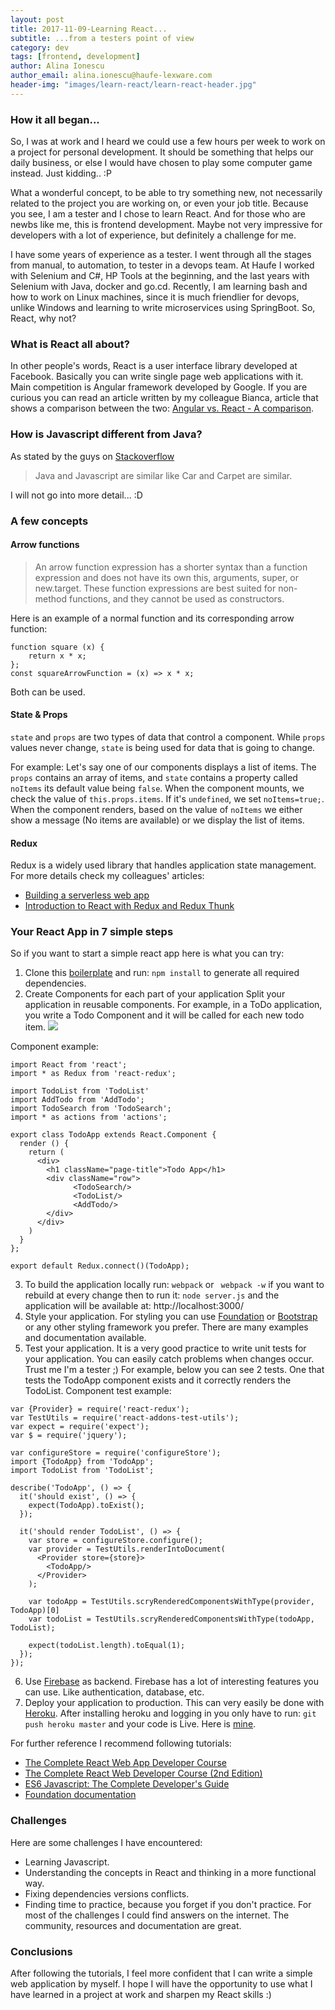 ```yaml
---
layout: post
title: 2017-11-09-Learning React...
subtitle: ...from a testers point of view
category: dev
tags: [frontend, development]
author: Alina Ionescu
author_email: alina.ionescu@haufe-lexware.com
header-img: "images/learn-react/learn-react-header.jpg"
---
```


### **How it all began...**

So, I was at work and I heard we could use a few hours per week to work on a project for personal development.
It should be something that helps our daily business, or else I would have chosen to play some computer game instead. Just kidding.. :P

What a wonderful concept, to be able to try something new, not necessarily related to the project you are working on, or even your job title. Because you see, I am a tester and I chose to learn React. And for those who are newbs like me, this is frontend development. Maybe not very impressive for developers with a lot of experience, but definitely a challenge for me.

I have some years of experience as a tester. I went through all the stages from manual, to automation, to tester in a devops team. At Haufe I worked with Selenium and C#, HP Tools at the beginning, and the last years with Selenium with Java, docker and go.cd. Recently, I am learning bash and how to work on Linux machines, since it is much friendlier for devops, unlike Windows and learning to write microservices using SpringBoot. So, React, why not?

### **What is React all about?**
In other people's words, React is a user interface library developed at Facebook.
Basically you can write single page web applications with it.
Main competition is Angular framework developed by Google. If you are curious you can read an article written by my colleague Bianca, article that shows a comparison between the two: [Angular vs. React - A comparison](http://work.haufegroup.io/Angular-VS-React/). 

### **How is Javascript different from Java?**
As stated by the guys on [Stackoverflow](https://stackoverflow.com/a/245068)
> Java and Javascript are similar like Car and Carpet are similar.

I will not go into more detail... :D

### **A few concepts**
#### Arrow functions
> An arrow function expression has a shorter syntax than a function expression and does not have its own this, arguments, super, or new.target. These function expressions are best suited for non-method functions, and they cannot be used as constructors.

Here is an example of a normal function and its corresponding arrow function:
```
function square (x) {
    return x * x;
};
const squareArrowFunction = (x) => x * x;
```
Both can be used.

#### State & Props
```state``` and ```props``` are two types of data that control a component.
While ```props``` values never change, ```state``` is being used for data that is going to change. 

For example:
Let's say one of our components displays a list of items. 
The ```props``` contains an array of items,
and ```state``` contains a property called ```noItems``` its default value being ```false```.
When the component mounts, we check the value of ```this.props.items```.
If it's ```undefined```, we set ```noItems=true;```.
When the component renders, based on the value of ```noItems``` we either show a message (No items are available) or we display the list of items.

#### Redux
Redux is a widely used library that handles application state management.
For more details check my colleagues' articles: 
- [Building a serverless web app](http://work.haufegroup.io/Serverless_single_page_apps_with_AWS_React_and_Redux/)
- [Introduction to React with Redux and Redux Thunk](http://work.haufegroup.io/intro-redux/)

### **Your React App in 7 simple steps**
So if you want to start a simple react app here is what you can try:
1. Clone this [boilerplate](https://github.com/AlinaIo/react-boilerplate) and run:
```npm install```
to generate all required dependencies.
2. Create Components for each part of your application
Split your application in reusable components. For example, in a ToDo application, you write a Todo Component and it will be called for each new todo item.
![](/images/learn-react/Components.png)

Component example:
```
import React from 'react';
import * as Redux from 'react-redux';

import TodoList from 'TodoList'
import AddTodo from 'AddTodo';
import TodoSearch from 'TodoSearch';
import * as actions from 'actions';

export class TodoApp extends React.Component {
  render () {
    return (
      <div>
        <h1 className="page-title">Todo App</h1>
        <div className="row">
              <TodoSearch/>
              <TodoList/>
              <AddTodo/>
        </div>
      </div>
    )
  }
};

export default Redux.connect()(TodoApp);
```

3. To build the application locally run:
```webpack``` or ``` webpack -w``` if you want to rebuild at every change
then to run it:
```node server.js```
and the application will be available at: http://localhost:3000/
4. Style your application. 
For styling you can use [Foundation](https://foundation.zurb.com/) or [Bootstrap](http://getbootstrap.com/) or any other styling framework you prefer. There are many examples and documentation available.
5. Test your application.
It is a very good practice to write unit tests for your application.
You can easily catch problems when changes occur. Trust me I'm a tester ;)
For example, below you can see 2 tests. One that tests the TodoApp component exists and it correctly renders the TodoList.
Component test example:
```
var {Provider} = require('react-redux');
var TestUtils = require('react-addons-test-utils');
var expect = require('expect');
var $ = require('jquery');

var configureStore = require('configureStore');
import {TodoApp} from 'TodoApp';
import TodoList from 'TodoList';

describe('TodoApp', () => {
  it('should exist', () => {
    expect(TodoApp).toExist();
  });

  it('should render TodoList', () => {
    var store = configureStore.configure();
    var provider = TestUtils.renderIntoDocument(
      <Provider store={store}>
        <TodoApp/>
      </Provider>
    );

    var todoApp = TestUtils.scryRenderedComponentsWithType(provider, TodoApp)[0]
    var todoList = TestUtils.scryRenderedComponentsWithType(todoApp, TodoList);

    expect(todoList.length).toEqual(1);
  });
});
```
6. Use [Firebase](https://firebase.google.com/) as backend.
Firebase has a lot of interesting features you can use. Like authentication, database, etc.
7. Deploy your application to production.
This can very easily be done with [Heroku](https://www.heroku.com/).
After installing heroku and logging in you only have to run:
```git push heroku master```
and your code is Live.
Here is [mine](http://immense-meadow-56655.herokuapp.com/).

For further reference I recommend following tutorials:
- [The Complete React Web App Developer Course](https://www.udemy.com/the-complete-react-web-app-developer-course/learn/v4/overview)
- [The Complete React Web Developer Course (2nd Edition)](https://www.udemy.com/react-2nd-edition/learn/v4/overview)
- [ES6 Javascript: The Complete Developer's Guide](https://www.udemy.com/javascript-es6-tutorial/learn/v4/overview)
- [Foundation documentation](https://foundation.zurb.com/sites/docs/)

### **Challenges**
Here are some challenges I have encountered:
- Learning Javascript. 
- Understanding the concepts in React and thinking in a more functional way.
- Fixing dependencies versions conflicts.
- Finding time to practice, because you forget if you don't practice.
For most of the challenges I could find answers on the internet. 
The community, resources and documentation are great.

### **Conclusions**
After following the tutorials, I feel more confident that I can write a simple web application by myself. I hope I will have the opportunity to use what I have learned in a project at work and sharpen my React skills :)
